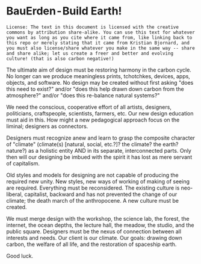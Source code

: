 # BauErden - Build Earth!

```
License: The text in this document is licensed with the creative commons by attribution share-alike. You can use this text for whatever you want as long as you cite where it came from, like linking back to this repo or merely stating that it came from Kristian Bjornard, and you must also license/share whatever you make in the same way -- share and share alike; let us create a freer and better and evolving culture! (that is also carbon negative!)
```

The ultimate aim of design must be restoring harmony in the carbon cycle. No longer can we produce ​meaningless prints, tchotchkes, devices, apps, objects, and software. No design may be created without first asking "does this need to exist?" and/or "does this help drawn down carbon from the atmosphere?" and/or "does this re-balance natural systems?"

We need the conscious, cooperative effort of all artists, designers, politicians, craftspeople, scientists, farmers, etc. Our new design education must aid in this. How might a new pedagogical approach focus on the liminal; designers as connectors.

Designers must recognize anew and learn to grasp the composite character of "climate" (climate(s) [natural, social, etc.?]? the climate? the earth? nature?) as a holistic entity AND in its separate, interconnected parts. Only then will our designing be imbued with the spirit it has lost as mere servant of capitalism.

Old styles and models for designing are not capable of producing the required new unity. New styles, new ways of working of making of seeing are required. Everything must be reconsidered. The existing culture is neo-liberal, capitalist, backward and has not prevented the change of our climate; the death march of the anthropocene. A new culture must be created.

We must merge design with the workshop, the science lab, the forest, the internet, the ocean depths, the lecture hall, the meadow, the studio, and the public square. Designers must be the nexus of connection between all interests and needs. Our client is our climate. Our goals: drawing down carbon, the welfare of all life, and the restoration of spaceship earth.

Good luck.
